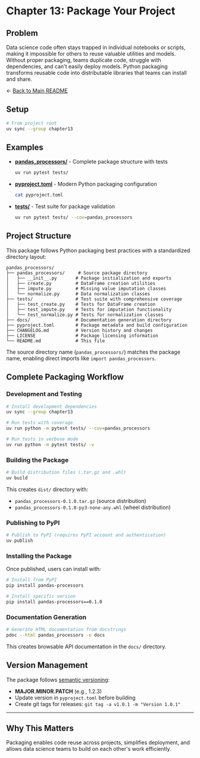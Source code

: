 # Chapter 13: Package Your Project

## Problem

Data science code often stays trapped in individual notebooks or scripts, making it impossible for others to reuse valuable utilities and models. Without proper packaging, teams duplicate code, struggle with dependencies, and can't easily deploy models. Python packaging transforms reusable code into distributable libraries that teams can install and share.

← [Back to Main README](../README.md)

## Setup

```bash
# From project root
uv sync --group chapter13
```

## Examples

- **[pandas_processors/](pandas_processors/)** - Complete package structure with tests
  ```bash
  uv run pytest tests/
  ```

- **[pyproject.toml](pyproject.toml)** - Modern Python packaging configuration
  ```bash
  cat pyproject.toml
  ```

- **[tests/](tests/)** - Test suite for package validation
  ```bash
  uv run pytest tests/ --cov=pandas_processors
  ```

## Project Structure

This package follows Python packaging best practices with a standardized directory layout:

```
pandas_processors/
├── pandas_processors/     # Source package directory
│   ├── __init__.py       # Package initialization and exports
│   ├── create.py         # DataFrame creation utilities
│   ├── impute.py         # Missing value imputation classes
│   └── normalize.py      # Data normalization classes
├── tests/                # Test suite with comprehensive coverage
│   ├── test_create.py    # Tests for DataFrame creation
│   ├── test_impute.py    # Tests for imputation functionality
│   └── test_normalize.py # Tests for normalization classes
├── docs/                 # Documentation generation directory
├── pyproject.toml        # Package metadata and build configuration
├── CHANGELOG.md          # Version history and changes
├── LICENSE               # Package licensing information
└── README.md             # This file
```

The source directory name (`pandas_processors/`) matches the package name, enabling direct imports like `import pandas_processors`.


## Complete Packaging Workflow

### Development and Testing

```bash
# Install development dependencies
uv sync --group chapter13

# Run tests with coverage
uv run python -m pytest tests/ --cov=pandas_processors

# Run tests in verbose mode
uv run python -m pytest tests/ -v
```

### Building the Package

```bash
# Build distribution files (.tar.gz and .whl)
uv build
```

This creates `dist/` directory with:
- `pandas_processors-0.1.0.tar.gz` (source distribution)
- `pandas_processors-0.1.0-py3-none-any.whl` (wheel distribution)

### Publishing to PyPI

```bash
# Publish to PyPI (requires PyPI account and authentication)
uv publish
```

### Installing the Package

Once published, users can install with:

```bash
# Install from PyPI
pip install pandas-processors

# Install specific version
pip install pandas-processors==0.1.0
```

### Documentation Generation

```bash
# Generate HTML documentation from docstrings
pdoc --html pandas_processors -o docs
```

This creates browsable API documentation in the `docs/` directory.

## Version Management

The package follows [semantic versioning](https://semver.org/):
- **MAJOR.MINOR.PATCH** (e.g., 1.2.3)
- Update version in `pyproject.toml` before building
- Create git tags for releases: `git tag -a v1.0.1 -m "Version 1.0.1"`

---

## Why This Matters

Packaging enables code reuse across projects, simplifies deployment, and allows data science teams to build on each other's work efficiently.